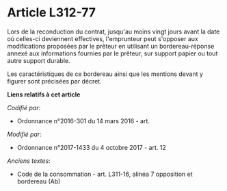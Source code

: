 # Article L312-77

Lors de la reconduction du contrat, jusqu'au moins vingt jours avant la date où celles-ci deviennent effectives, l'emprunteur
peut s'opposer aux modifications proposées par le prêteur en utilisant un bordereau-réponse annexé aux informations fournies
par le prêteur, sur support papier ou tout autre support durable.

Les caractéristiques de ce bordereau ainsi que les mentions devant y figurer sont précisées par décret.

**Liens relatifs à cet article**

_Codifié par_:

  - Ordonnance n°2016-301 du 14 mars 2016 - art.

_Modifié par_:

  - Ordonnance n°2017-1433 du 4 octobre 2017 - art. 12

_Anciens textes_:

  - Code de la consommation - art. L311-16, alinéa 7 opposition et bordereau (Ab)
